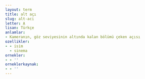 ```yaml
---
layout: term
title: alt açı
slug: alt-aci
letter: A
lisan: Türkçe
anlamlar:
- Kameranın, göz seviyesinin altında kalan bölümü çeken açısı
ozellikler:
- - isim
  - sinema
ornekler:
- - ''
orneklerkaynak:
- - ''
---
```

